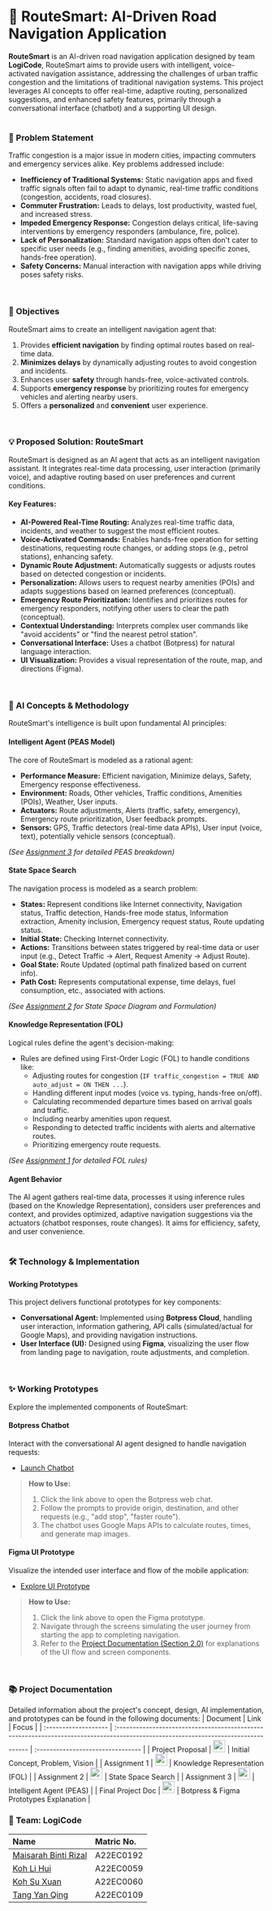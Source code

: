 # 🚗 RouteSmart: AI-Driven Road Navigation Application
**RouteSmart** is an AI-driven road navigation application designed by team **LogiCode**, RouteSmart aims to provide users with intelligent, voice-activated navigation assistance, addressing the challenges of urban traffic congestion and the limitations of traditional navigation systems. This project leverages AI concepts to offer real-time, adaptive routing, personalized suggestions, and enhanced safety features, primarily through a conversational interface (chatbot) and a supporting UI design.
<br><br>

### 🚦 Problem Statement
Traffic congestion is a major issue in modern cities, impacting commuters and emergency services alike. Key problems addressed include:
*   **Inefficiency of Traditional Systems:** Static navigation apps and fixed traffic signals often fail to adapt to dynamic, real-time traffic conditions (congestion, accidents, road closures).
*   **Commuter Frustration:** Leads to delays, lost productivity, wasted fuel, and increased stress.
*   **Impeded Emergency Response:** Congestion delays critical, life-saving interventions by emergency responders (ambulance, fire, police).
*   **Lack of Personalization:** Standard navigation apps often don't cater to specific user needs (e.g., finding amenities, avoiding specific zones, hands-free operation).
*   **Safety Concerns:** Manual interaction with navigation apps while driving poses safety risks.
<br>

### 🎯 Objectives
RouteSmart aims to create an intelligent navigation agent that:
1.  Provides **efficient navigation** by finding optimal routes based on real-time data.
2.  **Minimizes delays** by dynamically adjusting routes to avoid congestion and incidents.
3.  Enhances user **safety** through hands-free, voice-activated controls.
4.  Supports **emergency response** by prioritizing routes for emergency vehicles and alerting nearby users.
5.  Offers a **personalized** and **convenient** user experience.
<br>

### 💡 Proposed Solution: RouteSmart
RouteSmart is designed as an AI agent that acts as an intelligent navigation assistant. It integrates real-time data processing, user interaction (primarily voice), and adaptive routing based on user preferences and current conditions.
#### Key Features:
*   **AI-Powered Real-Time Routing:** Analyzes real-time traffic data, incidents, and weather to suggest the most efficient routes.
*   **Voice-Activated Commands:** Enables hands-free operation for setting destinations, requesting route changes, or adding stops (e.g., petrol stations), enhancing safety.
*   **Dynamic Route Adjustment:** Automatically suggests or adjusts routes based on detected congestion or incidents.
*   **Personalization:** Allows users to request nearby amenities (POIs) and adapts suggestions based on learned preferences (conceptual).
*   **Emergency Route Prioritization:** Identifies and prioritizes routes for emergency responders, notifying other users to clear the path (conceptual).
*   **Contextual Understanding:** Interprets complex user commands like "avoid accidents" or "find the nearest petrol station".
*   **Conversational Interface:** Uses a chatbot (Botpress) for natural language interaction.
*   **UI Visualization:** Provides a visual representation of the route, map, and directions (Figma).
<br>

### 🧠 AI Concepts & Methodology
RouteSmart's intelligence is built upon fundamental AI principles:
#### Intelligent Agent (PEAS Model)
The core of RouteSmart is modeled as a rational agent:
*   **Performance Measure:** Efficient navigation, Minimize delays, Safety, Emergency response effectiveness.
*   **Environment:** Roads, Other vehicles, Traffic conditions, Amenities (POIs), Weather, User inputs.
*   **Actuators:** Route adjustments, Alerts (traffic, safety, emergency), Emergency route prioritization, User feedback prompts.
*   **Sensors:** GPS, Traffic detectors (real-time data APIs), User input (voice, text), potentially vehicle sensors (conceptual).

*(See [Assignment 3](https://github.com/kohxuan/RouteSmart/blob/main/docs/Assignment3.pdf) for detailed PEAS breakdown)*


#### State Space Search
The navigation process is modeled as a search problem:
*   **States:** Represent conditions like Internet connectivity, Navigation status, Traffic detection, Hands-free mode status, Information extraction, Amenity inclusion, Emergency request status, Route updating status.
*   **Initial State:** Checking Internet connectivity.
*   **Actions:** Transitions between states triggered by real-time data or user input (e.g., Detect Traffic -> Alert, Request Amenity -> Adjust Route).
*   **Goal State:** Route Updated (optimal path finalized based on current info).
*   **Path Cost:** Represents computational expense, time delays, fuel consumption, etc., associated with actions.

*(See [Assignment 2](https://github.com/kohxuan/RouteSmart/blob/main/docs/Assignment2.pdf) for State Space Diagram and Formulation)*


#### Knowledge Representation (FOL)
Logical rules define the agent's decision-making:
*   Rules are defined using First-Order Logic (FOL) to handle conditions like:
    *   Adjusting routes for congestion (`IF traffic_congestion = TRUE AND auto_adjust = ON THEN ...`).
    *   Handling different input modes (voice vs. typing, hands-free on/off).
    *   Calculating recommended departure times based on arrival goals and traffic.
    *   Including nearby amenities upon request.
    *   Responding to detected traffic incidents with alerts and alternative routes.
    *   Prioritizing emergency route requests.

*(See [Assignment 1](https://github.com/kohxuan/RouteSmart/blob/main/docs/Assignment1.pdf) for detailed FOL rules)*


#### Agent Behavior
The AI agent gathers real-time data, processes it using inference rules (based on the Knowledge Representation), considers user preferences and context, and provides optimized, adaptive navigation suggestions via the actuators (chatbot responses, route changes). It aims for efficiency, safety, and user convenience.
<br><br>

### 🛠️ Technology & Implementation
#### Working Prototypes
This project delivers functional prototypes for key components:
*   **Conversational Agent:** Implemented using **Botpress Cloud**, handling user interaction, information gathering, API calls (simulated/actual for Google Maps), and providing navigation instructions.
*   **User Interface (UI):** Designed using **Figma**, visualizing the user flow from landing page to navigation, route adjustments, and completion.
<br>

### ✨ Working Prototypes
Explore the implemented components of RouteSmart:
#### Botpress Chatbot
Interact with the conversational AI agent designed to handle navigation requests:
*   [Launch Chatbot](https://cdn.botpress.cloud/webchat/v2.2/shareable.html?configUrl=https://files.bpcontent.cloud/2025/01/15/11/20250115110759-Q476XGLP.json)
> **How to Use:**
> 1. Click the link above to open the Botpress web chat.
> 2. Follow the prompts to provide origin, destination, and other requests (e.g., "add stop", "faster route").
> 3. The chatbot uses Google Maps APIs to calculate routes, times, and generate map images.

#### Figma UI Prototype
Visualize the intended user interface and flow of the mobile application:
*   [Explore UI Prototype](https://www.figma.com/proto/CSLqQ8015h037qplHEPL5a/RouteSmart?node-id=1-201&p=f&t=HkjnAuviaq0JYxzU-0&scaling=scale-down&content-scaling=fixed&page-id=0%3A1&starting-point-node-id=1%3A201&show-proto-sidebar=1&hide-ui=1)
> **How to Use:**
> 1. Click the link above to open the Figma prototype.
> 2. Navigate through the screens simulating the user journey from starting the app to completing navigation.
> 3. Refer to the [Project Documentation (Section 2.0)](https://github.com/kohxuan/RouteSmart/blob/main/docs/ProjectDocumentation.pdf) for explanations of the UI flow and screen components.
<br>

### 📚 Project Documentation
Detailed information about the project's concept, design, AI implementation, and prototypes can be found in the following documents:
| Document             | Link                                                                                                                               | Focus                             |
| :------------------- | :--------------------------------------------------------------------------------------------------------------------------------- | :-------------------------------- |
| Project Proposal     | <a href="https://github.com/kohxuan/RouteSmart/blob/main/docs/Proposal.pdf" ><img src="https://github.com/user-attachments/assets/680fbc90-1078-4a35-8178-841f158b8f16" width="24px" height="24px" ></a>                    | Initial Concept, Problem, Vision        |
| Assignment 1         | <a href="https://github.com/kohxuan/RouteSmart/blob/main/docs/Assignment1.pdf" ><img src="https://github.com/user-attachments/assets/680fbc90-1078-4a35-8178-841f158b8f16" width="24px" height="24px" ></a>                    | Knowledge Representation (FOL)          |
| Assignment 2         | <a href="https://github.com/kohxuan/RouteSmart/blob/main/docs/Assignment2.pdf" ><img src="https://github.com/user-attachments/assets/680fbc90-1078-4a35-8178-841f158b8f16" width="24px" height="24px" ></a>                    | State Space Search                      |
| Assignment 3         | <a href="https://github.com/kohxuan/RouteSmart/blob/main/docs/Assignment3.pdf" ><img src="https://github.com/user-attachments/assets/680fbc90-1078-4a35-8178-841f158b8f16" width="24px" height="24px" ></a>                    | Intelligent Agent (PEAS)                |
| Final Project Doc    | <a href="https://github.com/kohxuan/RouteSmart/blob/main/docs/ProjectDocumentation.pdf" ><img src="https://github.com/user-attachments/assets/680fbc90-1078-4a35-8178-841f158b8f16" width="24px" height="24px" ></a>       | Botpress & Figma Prototypes Explanation |
<br>

### 🤝 Team: LogiCode
| Name                                                  | Matric No. |
| :-------------------                                  | :--------- |
| [Maisarah Binti Rizal](https://github.com/mysarahzal) | A22EC0192  |
| [Koh Li Hui](https://github.com/kohlihui)             | A22EC0059  |
| [Koh Su Xuan](https://github.com/kohxuan)             | A22EC0060  |
| [Tang Yan Qing](https://github.com/yan-qing09)        | A22EC0109  |
<br>
